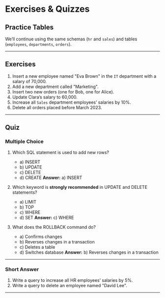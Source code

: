# Exercises & Quizzes

## Practice Tables

We’ll continue using the same schemas (`hr` and `sales`) and tables (`employees`, `departments`, `orders`).

---

## Exercises

1. Insert a new employee named "Eva Brown" in the `IT` department with a salary of 70,000.
2. Add a new department called "Marketing".
3. Insert two new orders (one for Bob, one for Alice).
4. Update Clara’s salary to 60,000.
5. Increase all `Sales` department employees’ salaries by 10%.
6. Delete all orders placed before March 2023.

---

## Quiz

### Multiple Choice

1. Which SQL statement is used to add new rows?

   * a) INSERT
   * b) UPDATE
   * c) DELETE
   * d) CREATE
     **Answer:** a) INSERT

2. Which keyword is **strongly recommended** in UPDATE and DELETE statements?

   * a) LIMIT
   * b) TOP
   * c) WHERE
   * d) SET
     **Answer:** c) WHERE

3. What does the ROLLBACK command do?

   * a) Confirms changes
   * b) Reverses changes in a transaction
   * c) Deletes a table
   * d) Switches database
     **Answer:** b) Reverses changes in a transaction

---

### Short Answer

1. Write a query to increase all HR employees’ salaries by 5%.
2. Write a query to delete an employee named "David Lee".

---
